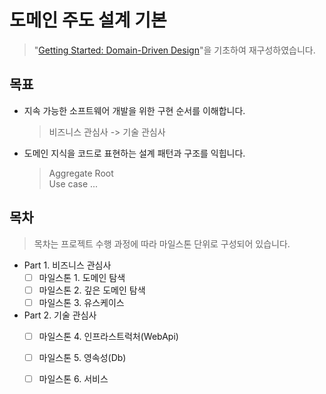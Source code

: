 # 도메인 주도 설계 기본

> "[Getting Started: Domain-Driven Design](https://dometrain.com/course/getting-started-domain-driven-design-ddd/?ref=dometrain-github&promo=getting-started-domain-driven-design)"을 기초하여 재구성하였습니다.

## 목표
- 지속 가능한 소프트웨어 개발을 위한 구현 순서를 이해합니다.
  > 비즈니스 관심사 -> 기술 관심사
- 도메인 지식을 코드로 표현하는 설계 패턴과 구조를 익힙니다.
  > Aggregate Root  
  > Use case
  > ...

## 목차
> 목차는 프로젝트 수행 과정에 따라 마일스톤 단위로 구성되어 있습니다.

- Part 1. 비즈니스 관심사
  - [ ] 마일스톤 1. 도메인 탐색
  - [ ] 마일스톤 2. 깊은 도메인 탐색
  - [ ] 마일스톤 3. 유스케이스
- Part 2. 기술 관심사
  - [ ] 마일스톤 4. 인프라스트럭처(WebApi)
  - [ ] 마일스톤 5. 영속성(Db)
  - [ ] 마일스톤 6. 서비스

